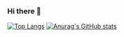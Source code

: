 ### Hi there 👋

<!--
**wheogus6/wheogus6** is a ✨ _special_ ✨ repository because its `README.md` (this file) appears on your GitHub profile.

Here are some ideas to get you started:

- 🔭 I’m currently working on ...
- 🌱 I’m currently learning ...
- 👯 I’m looking to collaborate on ...
- 🤔 I’m looking for help with ...
- 💬 Ask me about ...
- 📫 How to reach me: ...
- 😄 Pronouns: ...
- ⚡ Fun fact: ...
-->
[![Top Langs](https://github-readme-stats.vercel.app/api/top-langs/?username=wheogus6&hide=mustache,kotlin)](https://github.com/anuraghazra/github-readme-stats) 
[![Anurag's GitHub stats](https://github-readme-stats.vercel.app/api?username=wheogus6)](https://github.com/anuraghazra/github-readme-stats) 


